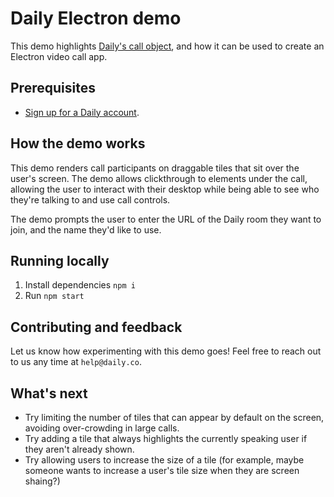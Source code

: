 # Daily Electron demo

This demo highlights [Daily's call object](https://www.daily.co/blog/prebuilt-ui/), and how it can be used to create an Electron video call app.

## Prerequisites

- [Sign up for a Daily account](https://dashboard.daily.co/signup).

## How the demo works

This demo renders call participants on draggable tiles that sit over the user's screen. The demo allows clickthrough to elements under the call, allowing the user to interact with their desktop while being able to see who they're talking to and use call controls.

The demo prompts the user to enter the URL of the Daily room they want to join, and the name they'd like to use.

## Running locally

1. Install dependencies `npm i`
2. Run `npm start`

## Contributing and feedback

Let us know how experimenting with this demo goes! Feel free to reach out to us any time at `help@daily.co`.

## What's next

- Try limiting the number of tiles that can appear by default on the screen, avoiding over-crowding in large calls.
- Try adding a tile that always highlights the currently speaking user if they aren't already shown.
- Try allowing users to increase the size of a tile (for example, maybe someone wants to increase a user's tile size when they are screen shaing?)
